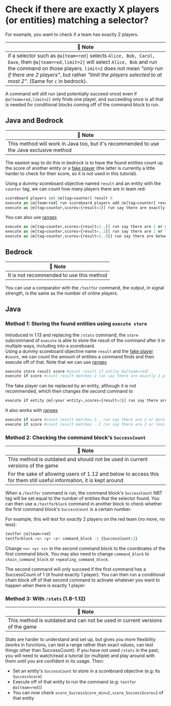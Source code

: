 # Check if there are exactly X players (or entities) matching a selector?

For example, you want to check if a team has exactly 2 players. 

| 📝 Note |
|---------|
|if a selector such as `@a[team=red]` selects `Alice, Bob, Carol, Dave`, then `@a[team=red,limit=2]` will select `Alice, Bob` and run the command on those players. `limit=2` does not mean *"only run if there are 2 players"*, but rather *"limit the players selected to at most 2"*. (Same for `c` in bedrock).|

A command will still run (and potentially succeed once) even if `@a[team=red,limit=2]` only finds one player, and succeeding once is all that is needed for conditional blocks coming off of the command block to run.

## Java and Bedrock
| 📝 Note |
|---------|
|This method will work in Java too, but it's recommended to use the Java exclusive method|

The easiest way to do this in bedrock is to have the found entities count up the score of another entity or a [fake player](/wiki/questions/fakeplayer) (the latter is currently a little harder to check for their score, so it is not used in this tutorial).

Using a dummy scoreboard objective named `result` and an entity with the `counter` tag, we can count how many players there are in team red:

```py
scoreboard players set @e[tag=counter] result 0
execute as @a[team=red] run scoreboard players add @e[tag=counter] result 1
execute as @e[tag=counter,scores={result=2}] run say there are exactly 2 people on the red team
```

You can also use [ranges](wiki/questions/ranges)

```py
execute as @e[tag=counter,scores={result=2..}] run say there are 2 or more people on the red team
execute as @e[tag=counter,scores={result=..2}] run say there are 2 or less people on the red team
execute as @e[tag=counter,scores={result=2..9}] run say there are between 2 and 9 people on the red team
```
## Bedrock
| 📝 Note |
|---------|
|It is not recommended to use this method|

You can use a comparator with the `/testfor` command, the output, in signal strength, is the same as the number of online players.

## Java 

### Method 1: Storing the found entities using `execute store`

Introduced in 1.13 and replacing the `/stats` command, the `store` subcommand of `execute` is able to store the result of the command after it in multiple ways, including into a scoreboard.  
Using a dummy scoreboard objective name `result` and the [fake player](/wiki/questions/fakeplayer) `#count`, we can count the amount of entities a command finds and then execute off of that. Note that we can use [ranges](wiki/questions/ranges)

```py
execute store result score #count result if entity @a[team=red]
execute if score #count result matches 2 run say there are exactly 2 players on team red.
```

The fake player can be replaced by an entity, although it is not recommended, which then changes the second command to  

```py
execute if entity @e[<your entity>,scores={result=2}] run say there are exactly 2 players on team red.
```
It also works with [ranges](wiki/questions/ranges)

```py
execute if score #count result matches 2.. run say there are 2 or more players on team red.
execute if score #count result matches ..2 run say there are 2 or less players on team red.
```

### Method 2: Checking the command block's `SuccessCount`

| 📝 Note |
|---------|
|This method is outdated and should not be used in current versions of the game|
|For the sake of allowing users of 1.12 and below to access this for them still useful information, it is kept around|

When a `/testfor` command is run, the command block's `SuccessCount` NBT tag will be set equal to the number of entities that the selector found. You can then use a `/testforblock` command in another block to check whether the first command block's `SuccessCount` is a certain number.

For example, this will test for *exactly* 2 players on the red team (no more, no less):

```py
testfor @a[team=red]
testforblock <x> <y> <z> command_block -1 {SuccessCount:2}
```

Change `<x> <y> <z>` in the second command block to the coordinates of the first command block. You may also need to change `command_block` to `chain_command_block` or `repeating_command_block`.

The second command will only succeed if the first command has a SuccessCount of 1 (it found exactly 1 player). You can then run a conditional chain block off of that second command to activate whatever you want to happen when there is exactly 1 player:

### Method 3: With `/stats` (1.8-1.12)

| 📝 Note |
|---------|
|This method is outdated and can not be used in current versions of the game|

Stats are harder to understand and set up, but gives you more flexibility (works in functions, can test a range rather than exact values, can test things other than SuccessCount). If you have not used `/stats` in the past, you will need to watch/read a tutorial (or multiple) and play around with them until you are confident in its usage. Then:

 * Set an entity's `SuccessCount` to store in a scoreboard objective (e.g: its `SuccessScore`)
 * Execute off of that entity to run the command (e.g: `testfor @a[team=red]`)
 * You can now check `score_SuccessScore_min=2,score_SuccessScore=2` of that entity
